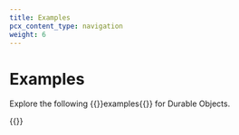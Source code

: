 ```yaml
---
title: Examples
pcx_content_type: navigation
weight: 6
---
```


# Examples

Explore the following {{<glossary-tooltip term_id="code example">}}examples{{</glossary-tooltip>}} for Durable Objects.

{{<directory-listing>}}
